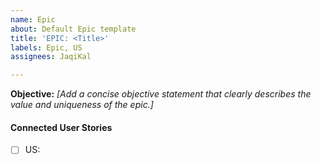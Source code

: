 ```yaml
---
name: Epic
about: Default Epic template
title: 'EPIC: <Title>'
labels: Epic, US
assignees: JaqiKal

---
```


**Objective:** 
*[Add a concise objective statement that clearly describes the value and uniqueness of the epic.]*

#### Connected User Stories
* [ ] US:
